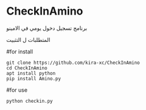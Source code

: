 # CheckInAmino

برنامج تسجيل دخول يومي في الامينو 

المتطلبات ل التثبيت 

#for install 
```
git clone https://github.com/kira-xc/CheckInAmino
cd CheckInAmino
apt install python
pip install Amino.py
```
#for use
```
python checkin.py
```

